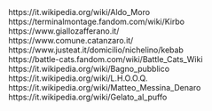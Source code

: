 <html>
https://it.wikipedia.org/wiki/Aldo_Moro
<br>
https://terminalmontage.fandom.com/wiki/Kirbo
<br>
https://www.giallozafferano.it/
<br>
https://www.comune.catanzaro.it/
<br>
https://www.justeat.it/domicilio/nichelino/kebab
<br>
https://battle-cats.fandom.com/wiki/Battle_Cats_Wiki
<br>
https://it.wikipedia.org/wiki/Bagno_pubblico
<br>
https://it.wikipedia.org/wiki/L.H.O.O.Q.
<br>
https://it.wikipedia.org/wiki/Matteo_Messina_Denaro
<br>
https://it.wikipedia.org/wiki/Gelato_al_puffo
</html>
